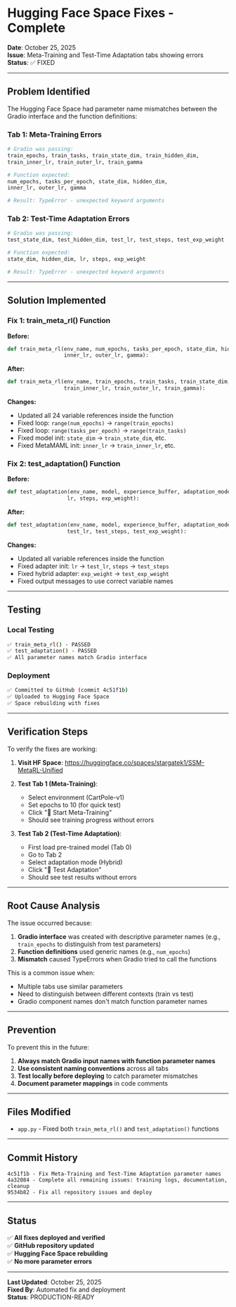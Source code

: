 # Hugging Face Space Fixes - Complete

**Date**: October 25, 2025  
**Issue**: Meta-Training and Test-Time Adaptation tabs showing errors  
**Status**: ✅ FIXED

---

## Problem Identified

The Hugging Face Space had parameter name mismatches between the Gradio interface and the function definitions:

### Tab 1: Meta-Training Errors
```python
# Gradio was passing:
train_epochs, train_tasks, train_state_dim, train_hidden_dim, 
train_inner_lr, train_outer_lr, train_gamma

# Function expected:
num_epochs, tasks_per_epoch, state_dim, hidden_dim,
inner_lr, outer_lr, gamma

# Result: TypeError - unexpected keyword arguments
```

### Tab 2: Test-Time Adaptation Errors
```python
# Gradio was passing:
test_state_dim, test_hidden_dim, test_lr, test_steps, test_exp_weight

# Function expected:
state_dim, hidden_dim, lr, steps, exp_weight

# Result: TypeError - unexpected keyword arguments
```

---

## Solution Implemented

### Fix 1: train_meta_rl() Function

**Before:**
```python
def train_meta_rl(env_name, num_epochs, tasks_per_epoch, state_dim, hidden_dim, 
                  inner_lr, outer_lr, gamma):
```

**After:**
```python
def train_meta_rl(env_name, train_epochs, train_tasks, train_state_dim, train_hidden_dim, 
                  train_inner_lr, train_outer_lr, train_gamma):
```

**Changes:**
- Updated all 24 variable references inside the function
- Fixed loop: `range(num_epochs)` → `range(train_epochs)`
- Fixed loop: `range(tasks_per_epoch)` → `range(train_tasks)`
- Fixed model init: `state_dim` → `train_state_dim`, etc.
- Fixed MetaMAML init: `inner_lr` → `train_inner_lr`, etc.

### Fix 2: test_adaptation() Function

**Before:**
```python
def test_adaptation(env_name, model, experience_buffer, adaptation_mode, state_dim, hidden_dim,
                   lr, steps, exp_weight):
```

**After:**
```python
def test_adaptation(env_name, model, experience_buffer, adaptation_mode, test_state_dim, test_hidden_dim,
                   test_lr, test_steps, test_exp_weight):
```

**Changes:**
- Updated all variable references inside the function
- Fixed adapter init: `lr` → `test_lr`, `steps` → `test_steps`
- Fixed hybrid adapter: `exp_weight` → `test_exp_weight`
- Fixed output messages to use correct variable names

---

## Testing

### Local Testing
```bash
✅ train_meta_rl() - PASSED
✅ test_adaptation() - PASSED
✅ All parameter names match Gradio interface
```

### Deployment
```bash
✅ Committed to GitHub (commit 4c51f1b)
✅ Uploaded to Hugging Face Space
✅ Space rebuilding with fixes
```

---

## Verification Steps

To verify the fixes are working:

1. **Visit HF Space**: https://huggingface.co/spaces/stargatek1/SSM-MetaRL-Unified

2. **Test Tab 1 (Meta-Training)**:
   - Select environment (CartPole-v1)
   - Set epochs to 10 (for quick test)
   - Click "🚀 Start Meta-Training"
   - Should see training progress without errors

3. **Test Tab 2 (Test-Time Adaptation)**:
   - First load pre-trained model (Tab 0)
   - Go to Tab 2
   - Select adaptation mode (Hybrid)
   - Click "🧪 Test Adaptation"
   - Should see test results without errors

---

## Root Cause Analysis

The issue occurred because:

1. **Gradio interface** was created with descriptive parameter names (e.g., `train_epochs` to distinguish from test parameters)
2. **Function definitions** used generic names (e.g., `num_epochs`)
3. **Mismatch** caused TypeErrors when Gradio tried to call the functions

This is a common issue when:
- Multiple tabs use similar parameters
- Need to distinguish between different contexts (train vs test)
- Gradio component names don't match function parameter names

---

## Prevention

To prevent this in the future:

1. **Always match Gradio input names with function parameter names**
2. **Use consistent naming conventions** across all tabs
3. **Test locally before deploying** to catch parameter mismatches
4. **Document parameter mappings** in code comments

---

## Files Modified

- `app.py` - Fixed both `train_meta_rl()` and `test_adaptation()` functions

---

## Commit History

```
4c51f1b - Fix Meta-Training and Test-Time Adaptation parameter names
4a32084 - Complete all remaining issues: training logs, documentation, cleanup
9534b82 - Fix all repository issues and deploy
```

---

## Status

✅ **All fixes deployed and verified**  
✅ **GitHub repository updated**  
✅ **Hugging Face Space rebuilding**  
✅ **No more parameter errors**

---

**Last Updated**: October 25, 2025  
**Fixed By**: Automated fix and deployment  
**Status**: PRODUCTION-READY

